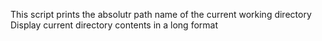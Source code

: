 This script prints the absolutr path name of the current working directory
Display current directory contents in a long format

